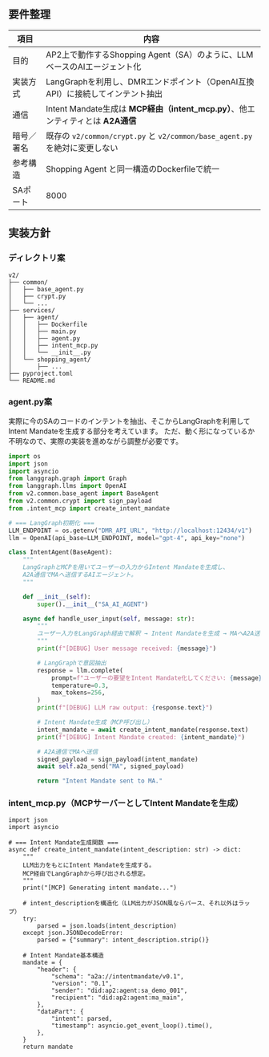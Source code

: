 ## 要件整理

| 項目    | 内容                                                             |
|-------|----------------------------------------------------------------|
| 目的    | AP2上で動作するShopping Agent（SA）のように、LLMベースのAIエージェント化               |
| 実装方式  | LangGraphを利用し、DMRエンドポイント（OpenAI互換API）に接続してインテント抽出              |
| 通信    | Intent Mandate生成は **MCP経由（intent_mcp.py）**、他エンティティとは **A2A通信** |
| 暗号／署名 | 既存の `v2/common/crypt.py` と `v2/common/base_agent.py` を絶対に変更しない |
| 参考構造  | Shopping Agent と同一構造のDockerfileで統一                             |
| SAポート | 8000                                                           |

## 実装方針

### ディレクトリ案

```
v2/
├── common/
│   ├── base_agent.py
│   ├── crypt.py
│   └── ...
├── services/
│   ├── agent/
│   │   ├── Dockerfile
│   │   ├── main.py
│   │   ├── agent.py
│   │   ├── intent_mcp.py
│   │   └── __init__.py
│   └── shopping_agent/
│       ├── ...
├── pyproject.toml
└── README.md
```

### agent.py案

実際に今のSAのコードのインテントを抽出、そこからLangGraphを利用してIntent Mandateを生成する部分を考えています。
ただ、動く形になっているか不明なので、実際の実装を進めながら調整が必要です。

```python
import os
import json
import asyncio
from langgraph.graph import Graph
from langgraph.llms import OpenAI
from v2.common.base_agent import BaseAgent
from v2.common.crypt import sign_payload
from .intent_mcp import create_intent_mandate

# === LangGraph初期化 ===
LLM_ENDPOINT = os.getenv("DMR_API_URL", "http://localhost:12434/v1")
llm = OpenAI(api_base=LLM_ENDPOINT, model="gpt-4", api_key="none")

class IntentAgent(BaseAgent):
    """
    LangGraphとMCPを用いてユーザーの入力からIntent Mandateを生成し、
    A2A通信でMAへ送信するAIエージェント。
    """

    def __init__(self):
        super().__init__("SA_AI_AGENT")

    async def handle_user_input(self, message: str):
        """
        ユーザー入力をLangGraph経由で解釈 → Intent Mandateを生成 → MAへA2A送信
        """
        print(f"[DEBUG] User message received: {message}")

        # LangGraphで意図抽出
        response = llm.complete(
            prompt=f"ユーザーの要望をIntent Mandate化してください: {message}",
            temperature=0.3,
            max_tokens=256,
        )
        print(f"[DEBUG] LLM raw output: {response.text}")

        # Intent Mandate生成（MCP呼び出し）
        intent_mandate = await create_intent_mandate(response.text)
        print(f"[DEBUG] Intent Mandate created: {intent_mandate}")

        # A2A通信でMAへ送信
        signed_payload = sign_payload(intent_mandate)
        await self.a2a_send("MA", signed_payload)

        return "Intent Mandate sent to MA."
```

### intent_mcp.py（MCPサーバーとしてIntent Mandateを生成）

```
import json
import asyncio

# === Intent Mandate生成関数 ===
async def create_intent_mandate(intent_description: str) -> dict:
    """
    LLM出力をもとにIntent Mandateを生成する。
    MCP経由でLangGraphから呼び出される想定。
    """
    print("[MCP] Generating intent mandate...")

    # intent_descriptionを構造化（LLM出力がJSON風ならパース、それ以外はラップ）
    try:
        parsed = json.loads(intent_description)
    except json.JSONDecodeError:
        parsed = {"summary": intent_description.strip()}

    # Intent Mandate基本構造
    mandate = {
        "header": {
            "schema": "a2a://intentmandate/v0.1",
            "version": "0.1",
            "sender": "did:ap2:agent:sa_demo_001",
            "recipient": "did:ap2:agent:ma_main",
        },
        "dataPart": {
            "intent": parsed,
            "timestamp": asyncio.get_event_loop().time(),
        },
    }
    return mandate
```